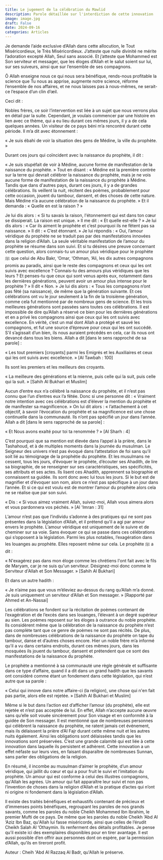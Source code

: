 ```yaml
---
title: Le jugement de la célébration du Mawlid 
description: Parole détaillée sur l'interdiction de cette innovation
image: image.jpg
draft: False
date: 2024-09-16
categories: Articles
---
```


Je demande l’aide exclusive d’Allah dans cette allocution, le Tout Miséricordieux, le Très Miséricordieux. J’atteste que nulle divinité ne mérite l’adoration excepté Allah, Seul sans associé. Et j’atteste que Mohammed est Son serviteur et messager, que les éloges d’Allah et le salut soient sur lui, sur ses suiveurs, ainsi que sur l’ensemble de ses compagnons.

Ô Allah enseigne nous ce qui nous sera bénéfique, rends-nous profitable la science que Tu nous as apprise, augmente notre science, réforme l’ensemble de nos affaires, et ne nous laisses pas à nous-mêmes, ne serait-ce l’espace d’un clin d’œil.

Ceci dit :

Nobles frères, ce soir l’intervention est liée à un sujet que nous verrons plus en détail par la suite. Cependant, je voulais commencer par une histoire en lien avec ce thème, qui a eu lieu durant ces mêmes jours, il y a de cela quelques années. Un visiteur de ce pays béni m’a rencontré durant cette période. Il m’a dit avec étonnement :

« Je suis ébahi de voir la situation des gens de Médine, la ville du prophète. »

Durant ces jours qui coïncident avec la naissance du prophète, il dit :

« Je suis stupéfait de voir à Médine, aucune forme de manifestation de la naissance du prophète. » Tout en disant : « Médine est la première contrée sur la terre qui devrait célébrer la naissance du prophète, mais je ne vois aucune forme de manifestation de la naissance du prophète à Médine. Tandis que dans d'autres pays, durant ces jours, il y a de grandes célébrations. Ils veillent la nuit, récitent des poèmes, probablement pour cette occasion, jouent du tambour, dansent, et des choses de cette nature. Mais Médine n’a aucune célébration de la naissance du prophète. » Et il demanda : « Quelle en est la raison ? »

Je lui dis alors : « Si tu savais la raison, l'étonnement qui est dans ton cœur se dissiperait. La raison est unique. » Il me dit : « Et quelle est-elle ? » Je lui dis alors : « Car ils aiment le prophète et c’est pourquoi ils ne fêtent pas sa naissance. » Il dit : « C’est étonnant. » Je lui répondis : « Oui, l’amour véridique du prophète ne se traduit pas par des manifestations innovées dans la religion d’Allah. La seule véritable manifestation de l’amour du prophète se résume dans son suivi. Et si tu désires une preuve concernant cette question, alors connais-tu un amour plus véridique pour le prophète ﷺ que celui de Abu Bakr, ‘Omar, ‘Othman, ‘Ali, les dix autres compagnons promis au paradis, ainsi que le reste des compagnons et ceux qui les ont suivis avec excellence ? Connais-tu des amours plus véridiques que les leurs ? Et penses-tu que ceux qui sont venus après eux, notamment dans les dernières générations, peuvent avoir un amour plus intense pour le prophète ? » Il dit « Non. » Je lui dis alors : « Tous les compagnons n’ont pas fêté (sa naissance), de même que la génération suivante. Et ces célébrations ont vu le jour seulement à la fin de la troisième génération, comme cela fut mentionné par de nombreux gens de science. Et les trois meilleures générations sont passées sans toutes ces célébrations. Il est impossible de dire qu’Allah a réservé ce bien pour les dernières générations et en a privé les compagnons ainsi que ceux qui les ont suivis avec excellence. En vérité, c’est un mal dont Allah a protégé et sauvé les compagnons, et fut une source d’épreuve pour ceux qui les ont succédé. S’il s’agissait d’un bien, ils nous auraient précédés en cela, car ils nous ont devancé dans tous les biens. Allah a dit [dans le sens rapproché de sa parole] :

« Les tout premiers [croyants] parmi les Emigrés et les Auxiliaires et ceux qui les ont suivis avec excellence. » [Al Tawbah : 100]

Ils sont les premiers et les meilleurs des croyants.

« La meilleure des générations et la mienne, puis celle qui la suit, puis celle qui la suit. » [Sahih Al Bukhari et Muslim]

Aucun d’entre eux n’a célébré la naissance du prophète, et il n’est pas connu que l’un d’entres eux l’a fêtée. Donc si une personne dit : « Vraiment notre intention avec ces célébrations est d’élever la mention du prophète et de manifester sa magnificence. » On lui dit alors : « l’attachement à cet objectif, à savoir l’évocation du prophète et sa magnificence est une chose continuelle dans la communauté. Ils n’ont pas spécifié un jour dans l’année. Allah a dit [dans le sens rapproché de sa parole] :

« Et Nous avons exalté pour toi ta renommée ? » [Al Sharh : 4]

C’est pourquoi que sa mention est élevée dans l’appel à la prière, dans le Tashahoud, et à de multiples moments dans la journée du musulman. Le Seigneur des univers n’est pas évoqué dans l’attestation de foi sans qu’il soit lié au témoignage de la prophétie du prophète. Et les musulmans ne cessent, tous les jours, d’évoquer le prophète, d’écouter ses Ahadith, de lire sa biographie, de se renseigner sur ses caractéristiques, ses spécificités, ses attributs et ses actes. Ils lisent ces Ahadith, apprennent sa biographie et connaissent sa guidée. Ils sont donc avec lui tous les jours. Si le but est de magnifier et d’évoquer son nom, alors ce n’est pas spécifique à un jour dans l’année. Et si ce qui est voulu est de montrer l’amour du prophète alors cela ne se réalise que par son suivi.

« Dis : « Si vous aimez vraiment Allah, suivez-moi, Allah vous aimera alors et vous pardonnera vos péchés. » [Al 'Imran : 31]

L’amour n’est pas que l’individu s’adonne à des pratiques qui ne sont pas présentes dans la législation d’Allah, et il prétend qu’il a agi par amour envers le prophète. L’amour véridique est uniquement de le suivre et de cheminer sur sa voie. Sans évoquer ce qui se passe dans ces célébrations qui s’opposent à la législation. Parmi les plus notables, l’exagération dans les louanges au prophète. Elles reposent même sur cela. Le prophète ﷺ a dit :

« N'exagérez pas dans mon éloge comme les chrétiens l'ont fait avec le fils de Maryam, car je ne suis qu'un serviteur. Désignez-moi donc comme le Serviteur d'Allah et Son Messager. » [Sahih Al Bukhari]

Et dans un autre hadith :

« Je n’aime pas que vous m’éleviez au-dessus du rang qu’Allah m’a donné. Je suis uniquement un serviteur d’Allah et Son messager. » [Rapporté par Ahmed et An-Nassai]

Les célébrations se fondent sur la récitation de poèmes contenant de l’exagération et de l’excès dans ses louanges, l’élevant à un degré supérieur au sien. Les poèmes reposent sur les éloges à outrance du noble prophète. Ils considèrent même que la célébration de la naissance du prophète n’est pas complète tant que ce genre de poèmes ne sont pas récités. De plus, dans de nombreuses célébrations de la naissance du prophète on tape du tambour, danse et d’autres choses encore. Hier un noble frère m’a informé qu’il a vu dans certains endroits, durant ces mêmes jours, dans les mosquées ils jouent du tambour, dansent et prétendent que ce sont des manifestations de la naissance du prophète.

Le prophète a mentionné à sa communauté une règle générale et suffisante dans ce type d’affaire, quand il a dit dans un grand hadith que les savants ont considéré comme étant un fondement dans cette législation, qui n’est autre que sa parole :

« Celui qui innove dans notre affaire-ci (la religion), une chose qui n'en fait pas partie, alors elle est rejetée. » [Sahih Al Bukhari et Muslim]

Même si le but dans l’action est d’afficher l’amour (du prophète), elle est rejetée et n’est pas acceptée de lui. En effet, Allah n’accepte aucune œuvre sans qu’elle soit vouée sincèrement pour Son visage et en conformité à la guidée de Son messager. Il est mentionné que de nombreuses personnes qui célèbrent la naissance du prophète, ne ratent jamais cet événement, mais ils délaissent la prière d’Al Fajr durant cette même nuit et les autres nuits également. Ainsi les obligations sont délaissées tandis que les innovations sont préservées. C’est une grande calamité qui est liée à cette innovation dans laquelle ils persistent et adhèrent. Cette innovation a un effet néfaste sur leurs vies, en faisant disparaître de nombreuses Sunnan, sans parler des obligations de la religion.

En résumé, il incombe au musulman d’aimer le prophète, d’un amour véridique, qui jaillit du cœur et qui a pour fruit le suivi et l’imitation du prophète. Un amour qui est conforme à celui des illustres compagnons, qu'Allah les agrées. Un amour qui fait apparaître leur suivi et non pas l’invention de choses dans la religion d’Allah et la pratique d’actes qui n’ont ni origine ni fondement dans la législation d’Allah.

Il existe des traités bénéfiques et exhaustifs contenant de précieux et d’immenses points bénéfiques, regroupant les paroles de nos grands savants, comme les paroles du noble Cheikh Mohammed Ibn Ibrahim, le premier Mufti de ce pays. De même que les paroles du noble Cheikh ‘Abd Al ‘Aziz Ibn Baz, qu'Allah lui fasse miséricorde, ainsi que celles de l’érudit Cheikh Salah Al ‘Othaymin. Ils renferment des détails profitables. Je pense qu’il existe ici des exemplaires disponibles pour en tirer avantage. Il est aussi possible d’en offrir aux personnes dont on espère, par la permission d’Allah, qu’ils en tireront profit.

Auteur : Cheih 'Abd Al Razzaq Al Badr, qu'Allah le préserve.
